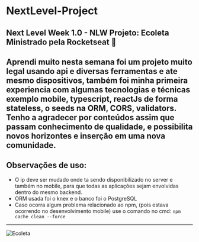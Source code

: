 # NextLevel-Project
Next Level Week 1.0 - NLW Projeto: Ecoleta Ministrado pela Rocketseat 🚀
---
Aprendi muito nesta semana foi um projeto muito legal usando api e diversas ferramentas e ate mesmo dispositivos, também foi minha primeira experiencia com algumas tecnologias e técnicas exemplo mobile, typescript, reactJs de forma stateless, o seeds na ORM, CORS, validators. Tenho a agradecer por conteúdos assim que passam conhecimento de qualidade, e possibilita novos horizontes e inserção em uma nova comunidade.
---
## Observações de uso:
- O ip deve ser mudado onde ta sendo disponibilizado no server e também no mobile, para que todas as aplicações sejam envolvidas dentro do mesmo backend.
- ORM usada foi o knex e o banco foi o PostgreSQL
- Caso ocorra algum problema relacionado ao npm, (pois estava ocorrendo no desenvolvimento mobile) use o comando no cmd: ```npm cache clean --force```
---
![Ecoleta](https://github.com/idylicaro/NextLevel-Project/blob/master/CAPA-ECOLETA.jpg)
